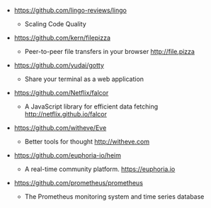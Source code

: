 - https://github.com/lingo-reviews/lingo
  - Scaling Code Quality 

- https://github.com/kern/filepizza
  - Peer-to-peer file transfers in your browser http://file.pizza

- https://github.com/yudai/gotty
  - Share your terminal as a web application 

- https://github.com/Netflix/falcor
  - A JavaScript library for efficient data fetching http://netflix.github.io/falcor

- https://github.com/witheve/Eve
  - Better tools for thought http://witheve.com

- https://github.com/euphoria-io/heim
  - A real-time community platform. https://euphoria.io

- https://github.com/prometheus/prometheus
  - The Prometheus monitoring system and time series database 
 
 
